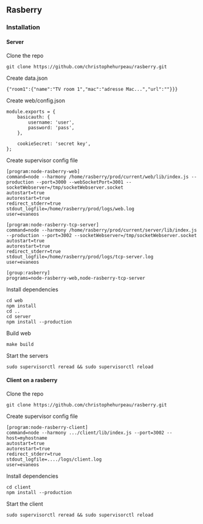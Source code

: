 ## Rasberry

### Installation

#### Server

Clone the repo

```
git clone https://github.com/christophehurpeau/rasberry.git
```

Create data.json

```
{"room1":{"name":"TV room 1","mac":"adresse Mac...","url":""}}}
```

Create web/config.json

```
module.exports = {
    basicauth: {
        username: 'user',
        password: 'pass',
    },

    cookieSecret: 'secret key',
};

```

Create supervisor config file

```
[program:node-rasberry-web]
command=node --harmony /home/rasberry/prod/current/web/lib/index.js --production --port=3000 --webSocketPort=3001 --socketWebserver=/tmp/socketWebserver.socket
autostart=true
autorestart=true
redirect_stderr=true
stdout_logfile=/home/rasberry/prod/logs/web.log
user=evaneos

[program:node-rasberry-tcp-server]
command=node --harmony /home/rasberry/prod/current/server/lib/index.js --production --port=3002 --socketWebserver=/tmp/socketWebserver.socket
autostart=true
autorestart=true
redirect_stderr=true
stdout_logfile=/home/rasberry/prod/logs/tcp-server.log
user=evaneos

[group:rasberry]
programs=node-rasberry-web,node-rasberry-tcp-server
```

Install dependencies

```
cd web
npm install
cd ..
cd server
npm install --production
```

Build web

```
make build
```

Start the servers

```
sudo supervisorctl reread && sudo supervisorctl reload
```

#### Client on a rasberry

Clone the repo

```
git clone https://github.com/christophehurpeau/rasberry.git
```

Create supervisor config file

```
[program:node-rasberry-client]
command=node --harmony .../client/lib/index.js --port=3002 --host=myhostname
autostart=true
autorestart=true
redirect_stderr=true
stdout_logfile=..../logs/client.log
user=evaneos
```

Install dependencies

```
cd client
npm install --production
```

Start the client

```
sudo supervisorctl reread && sudo supervisorctl reload
```
